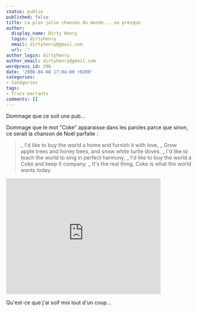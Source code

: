 ```yaml
---
status: publie
published: false
title: La plus jolie chanson du monde... ou presque
author:
  display_name: Dirty Henry
  login: dirtyhenry
  email: dirtyhenry@gmail.com
  url: ''
author_login: dirtyhenry
author_email: dirtyhenry@gmail.com
wordpress_id: 296
date: '2006-04-08 17:04:00 +0200'
categories:
- Catégories
tags:
- Trucs marrants
comments: []
---
```

Dommage que ce soit une pub...

Dommage que le mot "Coke" apparaisse dans les paroles parce que sinon, ce serait la chanson de Noël parfaite :

<blockquote>
_ I'd like to buy the world a home and furnish it with love,
_ Grow apple trees and honey bees, and snow white turtle doves.
_ I'd like to teach the world to sing in perfect harmony,
_ I'd like to buy the world a Coke and keep it company.
_ It's the real thing, Coke is what the world wants today.
</blockquote>

<iframe width="420" height="315" src="http://www.youtube.com/embed/Q8H5263jCGg" frameborder="0" allowfullscreen></iframe>

Qu'est-ce que j'ai soif moi tout d'un coup...
